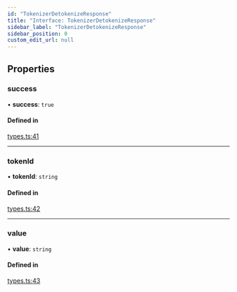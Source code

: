 ```yaml
---
id: "TokenizerDetokenizeResponse"
title: "Interface: TokenizerDetokenizeResponse"
sidebar_label: "TokenizerDetokenizeResponse"
sidebar_position: 0
custom_edit_url: null
---
```


## Properties

### success

• **success**: ``true``

#### Defined in

[types.ts:41](https://github.com/refinery-labs/lunasec-monorepo/blob/84c42bc/js/sdks/packages/tokenizer-sdk/src/types.ts#L41)

___

### tokenId

• **tokenId**: `string`

#### Defined in

[types.ts:42](https://github.com/refinery-labs/lunasec-monorepo/blob/84c42bc/js/sdks/packages/tokenizer-sdk/src/types.ts#L42)

___

### value

• **value**: `string`

#### Defined in

[types.ts:43](https://github.com/refinery-labs/lunasec-monorepo/blob/84c42bc/js/sdks/packages/tokenizer-sdk/src/types.ts#L43)
